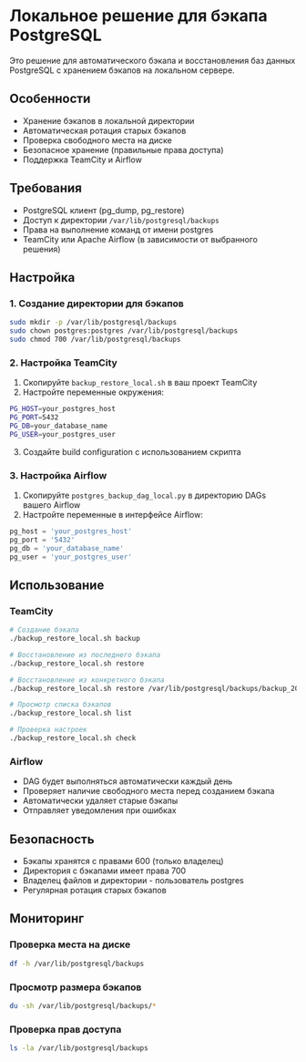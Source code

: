 # Локальное решение для бэкапа PostgreSQL

Это решение для автоматического бэкапа и восстановления баз данных PostgreSQL с хранением бэкапов на локальном сервере.

## Особенности

- Хранение бэкапов в локальной директории
- Автоматическая ротация старых бэкапов
- Проверка свободного места на диске
- Безопасное хранение (правильные права доступа)
- Поддержка TeamCity и Airflow

## Требования

- PostgreSQL клиент (pg_dump, pg_restore)
- Доступ к директории `/var/lib/postgresql/backups`
- Права на выполнение команд от имени postgres
- TeamCity или Apache Airflow (в зависимости от выбранного решения)

## Настройка

### 1. Создание директории для бэкапов

```bash
sudo mkdir -p /var/lib/postgresql/backups
sudo chown postgres:postgres /var/lib/postgresql/backups
sudo chmod 700 /var/lib/postgresql/backups
```

### 2. Настройка TeamCity

1. Скопируйте `backup_restore_local.sh` в ваш проект TeamCity
2. Настройте переменные окружения:
```bash
PG_HOST=your_postgres_host
PG_PORT=5432
PG_DB=your_database_name
PG_USER=your_postgres_user
```
3. Создайте build configuration с использованием скрипта

### 3. Настройка Airflow

1. Скопируйте `postgres_backup_dag_local.py` в директорию DAGs вашего Airflow
2. Настройте переменные в интерфейсе Airflow:
```python
pg_host = 'your_postgres_host'
pg_port = '5432'
pg_db = 'your_database_name'
pg_user = 'your_postgres_user'
```

## Использование

### TeamCity

```bash
# Создание бэкапа
./backup_restore_local.sh backup

# Восстановление из последнего бэкапа
./backup_restore_local.sh restore

# Восстановление из конкретного бэкапа
./backup_restore_local.sh restore /var/lib/postgresql/backups/backup_20240315_120000.sql.gz

# Просмотр списка бэкапов
./backup_restore_local.sh list

# Проверка настроек
./backup_restore_local.sh check
```

### Airflow

- DAG будет выполняться автоматически каждый день
- Проверяет наличие свободного места перед созданием бэкапа
- Автоматически удаляет старые бэкапы
- Отправляет уведомления при ошибках

## Безопасность

- Бэкапы хранятся с правами 600 (только владелец)
- Директория с бэкапами имеет права 700
- Владелец файлов и директории - пользователь postgres
- Регулярная ротация старых бэкапов

## Мониторинг

### Проверка места на диске
```bash
df -h /var/lib/postgresql/backups
```

### Просмотр размера бэкапов
```bash
du -sh /var/lib/postgresql/backups/*
```

### Проверка прав доступа
```bash
ls -la /var/lib/postgresql/backups
``` 